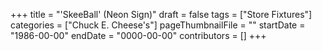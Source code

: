 +++
title = "'SkeeBall' (Neon Sign)"
draft = false
tags = ["Store Fixtures"]
categories = ["Chuck E. Cheese's"]
pageThumbnailFile = ""
startDate = "1986-00-00"
endDate = "0000-00-00"
contributors = []
+++
